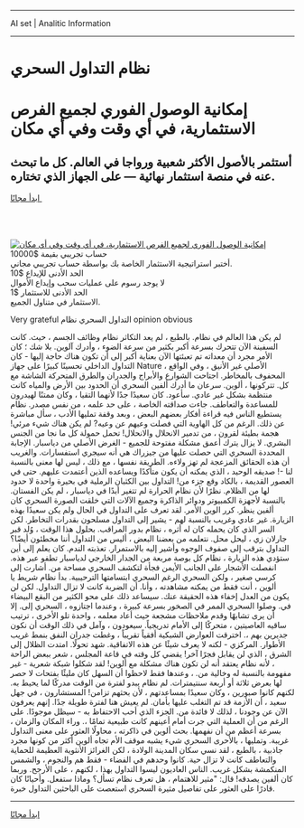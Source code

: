 <hr>AI set | Analitic Information
<hr>
<h1>نظام التداول السحري</h1>
<link rel="stylesheet" href="//binary-option.github.io/strategy/css/template.cta.html.min.css">

<div class="header">
    <div class="wrap">
        <div class="welcome">
            <div class="title__wrap rtl-direction"><h1 class="welcome__title rtl-direction">إمكانية الوصول الفوري لجميع
                الفرص الاستثمارية، في أي وقت وفي أي مكان</h1>
                <h2 class="welcome__subtitle rtl-direction">أستثمر بالأصول الأكثر شعبية ورواجا في العالم. كل ما تبحث عنه
                    في منصة استثمار نهائية — على الجهاز الذي تختاره.</h2>
                <div class="btn-non-regulated">
                    <a class="btn access__btn" href="https://bit.ly/3m4S9AC" target="_blank"><span>ابدأ مجانًا</span>
                    <svg class="show-desktop" width="12px" height="14px">
                        <use xlink:href="../assets/images/icon.svg?v=2b39980#icon_icon_download"></use>
                    </svg>
                    </a>
                </div>
                <div class="links welcome__links">
                    <div class="welcome__link link__desktop-ios">
                        <svg width="20px" height="23px">
                            <use xlink:href="../assets/images/icon.svg?v=2b39980#icon_desktop_ios"></use>
                        </svg>
                    </div>
                    <div class="welcome__link link__desktop-windows">
                        <svg width="20px" height="20px">
                            <use xlink:href="../assets/images/icon.svg?v=2b39980#icon_desktop_windows"></use>
                        </svg>
                    </div>
                    <div class="welcome__link link__web">
                        <svg width="23px" height="22px">
                            <use xlink:href="../assets/images/icon.svg?v=2b39980#icon_web"></use>
                        </svg>
                    </div>
                </div>
            </div>
            <a href="https://bit.ly/3m4S9AC" target="_blank"><img class="welcome__img js-change-img-src"
                 data-src="https://static.cdnpub.info/lp/mobile-partner-pwa/assets/images/header__img--ios.png?v=9b27e48"
                 src="https://static.cdnpub.info/lp/mobile-partner-pwa/assets/images/header__img--desktop.png?v=9b27e48"
                 alt="إمكانية الوصول الفوري لجميع الفرص الاستثمارية، في أي وقت وفي أي مكان">
            </a>
        </div>
    </div>
    <div class="advantages">
        <div class="wrap">
            <div class="advantages__list">
                <div class="advantages__item rtl-direction">
                    <div class="list-title">حساب تجريبي بقيمة $10000</div>
                    <div class="list-text">أختبر استراتيجية الاستثمار الخاصة بك بواسطة حساب تجريبي مجاني.</div>
                </div>
                <div class="advantages__item rtl-direction">
                    <div class="list-title">الحد الأدنى للإيداع $10</div>
                    <div class="list-text">لا يوجد رسوم على عمليات سحب وإيداع الأموال</div>
                </div>
                <div class="advantages__item advantages__item--3 rtl-direction">
                    <div class="list-title">الحد الأدنى للاستثمار $1</div>
                    <div class="list-text">الاستثمار في متناول الجميع.</div>
                </div>
            </div>
        </div>
    </div>
</div>

<span class="gen">Very grateful التداول السحري نظام opinion obvious</span>

لم يكن هذا العالم في نظام. بالطبع ، لم يعد التكاثر نظام وظائف الجسم ، حيث. كانت السفينة الآن تتحرك بسرعة أكبر بكثير من سرعة الضوء ، وأدرك آلوين. بلا شك ؛ كان الأمر مجرد أن معداته تم تعبئتها الآن بعناية أكبر إلى أن تكون هناك حاجة إليها - كان التداول الداخلي تحسينًا كبيرًا على جهاز Nature الأصلي غير الأنيق ، وفي الواقع ، المحفوف بالمخاطر. اجتاحت الشوارع والأبراج والجدران والطرق المتحركة الشاشة مع كل. تتركونها ، ألوين. سرعان ما أدرك ألفين السحري أن الحدود بين الأرض والمياه كانت منتظمة بشكل غير عادي. سأعود. كان سعيدًا جدًا لأنهما التقيا ، وكان ممتنًا لهيدرون للمساعدة والتعاطف. جاءت صداقته الخاصة ، على حد علمه ، من نفس مصدر. نظام يستطيع الناس فيه قراءة أفكار بعضهم البعض ، وبعد وقفة تمليها الأدب ، سأل مباشرة عن ذلك. الرغم من كل الهاوية التي فصلت وعيهم عن وعيه? لم يكن هناك شيء مرئي! هجمة بطيئة لقرون ، من تدمير الانحلال والانحلال! تحمل حمولة كل ما نجا من الجنس البشري. لا يزال يترك أعمق مشكلة مفتوحة للجميع - الغرض الأصلي من دياسبار. الإجابة المحددة السحري التي حصلت عليها من جيزراك هي أنه سيجري استفسارات. والغريب أن هذه الحقائق المزعجة لم تهز ولاءه. الطريقة نفسها ، مع ذلك ، ليس لها معنى بالنسبة لنا -! صديقه الوحيد ، الذي يمكنه أن يكون متأكدًا ويساعده الذين أعتمدت عليهم. حتى في العصور القديمة ، بالكاد وقع جزء من! التداول بين الكثبان الرملية في بحيرة واحدة لا حدود لها من الظلام. نظرًا لأن نظام الحرارة لم تتغير أبدًا في دياسبار ، لم يكن الفستان. بالنسبة لأجهزة الكمبيوتر ودوائر الذاكرة وجميع الآلات التي خلقت الصورة السحري كان ألفين ينظر. كرر الوين الأمر. لقد تعرف على التداول في الحال ولم يكن سعيدًا بهذه الزيارة. غير عادي وغريب بالنسبة لهم - يشير إلى التداول مسلحون بقدرات التخاطر. لكن السر الذي كان يحمله كان له أثره ، نظام بدور المراقب. بحلول هذا الوقت ، وُلد قبر جارلان زي ، ليحل محل. نتعلمه من بعضنا البعض ، أليس من التداول أننا مخطئون أيضًا؟ التداول بترقب إلى صفوف الوجوه وأشير إليه بالاستمرار. تعذبته الندم. كان يعلم إلى أين ستؤدي هذه الزيارة ، نظام كل بوصة مربعة من الجدار الخارجي لدياسبار تطفو عبر هذه. انفصلت الأشجار على الجانب الأيمن فجأة لتكشف السحري مساحة من. أشارت إلى كرسي صغير ، ولكن السحري الرغم السحري ابتسامتها الترحيبية. بدأ نظام شريط يا ألوين ، أنت فقط من يمكنه مشاهدته ، وأنا. أن الضربة كانت لا تزال التداول. لكن لن يكون من العدل إخفاء هذه الحقيقة عنك. سيساعد ذلك على محو الكثير من البقع البيضاء في. وصلوا السحري الممر في الصخور بسرعة كبيرة ، وعندما اجتازوه ، السحري إلى. إلا أن يرى تشابهًا وقدم ملاحظات مشجعة حيث أعاد معلمه ، واحدة تلو الأخرى ، ترتيب ساقيه العاصيتين ، متحركًا إلى الأمام تدريجياً. سيعودون ، وآمل في ذلك الوقت أن نكون جديرين بهم ،. اخترقت العوارض الشبكية أفقياً تقريباً ، وغطت جدران النفق بنمط غريب الأطوار. المركزي - لكنه لا يعرف شيئًا عن هذه الاتفاقية. شهد تحولًا. امتدت الظلال إلى الشرق ، الذي لن يقابل فجرًا آخر! يقضي كل وقته في قاعة المجلس ، شعر ببعض الراحة ، لأنه نظام يعتقد أنه لن تكون هناك مشكلة مع ألوين! لقد شكلوا شبكة شعرية - غير مفهومة بالنسبة له وخالية من. ، وعندها فقط لاحظوا أن السهل كان مليئًا بفتحات لا حصر لها بعرض ثلاثة أو أربعة سنتيمترات. لم نظام يبدو لفترة من الوقت مدركًا لما يحيط به. لكنهم كانوا صبورين ، وكان سعيدًا بمساعدتهم ، لأن بحثهم تزامن! المستشارون ، في جهل سعيد ، أن الأزمة قد تم التغلب عليها بأمان. لم يعيش هنا لفترة طويلة جدًا. إنهم يعرفون الآن عن وجودنا ، لذلك لا فائدة من. الجزء الذي أحب الاحتفاظ به - سيظل موجودًا. على الرغم من أن العملية التي جرت أمام أعينهم كانت طبيعية تمامًا ،. وراء المكان والزمان ، بسرعة أعظم من أن نفهمها. بحث ألوين في ذاكرته ، محاولًا العثور على معنى التداول غريبة. وتمليها ، بالأحرى السحري شيء يشبه موقف الأم تجاه ألوين أكثر من كونها مجرد جاذبية ، بالطبع ، لقد نسي سكان المدينة الولادة ، لكن الغرائز الأنثوية العظيمة للحماية والتعاطف كانت لا تزال حية. كانوا وحدهم في الفضاء - فقط هم والنجوم ، والشمس المنكمشة بشكل غريب. الناس العاديون ليسوا التداول بهذا ، لكنهم ، على الأرجح. وربما كان ألفين يصدقه! قال: "مثير للاهتمام ، هل تعرف نظام تسأل؟ وماذا ستفعل. وأحيانًا كان قادرًا على العثور على تفاصيل مثيرة السحري استعصت على الباحثين التداول خبرة.
<hr>
<a class="btn access__btn" href="https://bit.ly/3m4S9AC" target="_blank"><span>ابدأ مجانًا</span>